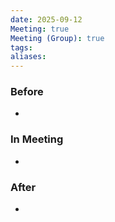 ```yaml
---
date: 2025-09-12
Meeting: true
Meeting (Group): true
tags:
aliases:
---
```


### Before
- 

### In Meeting
- 

### After
- 